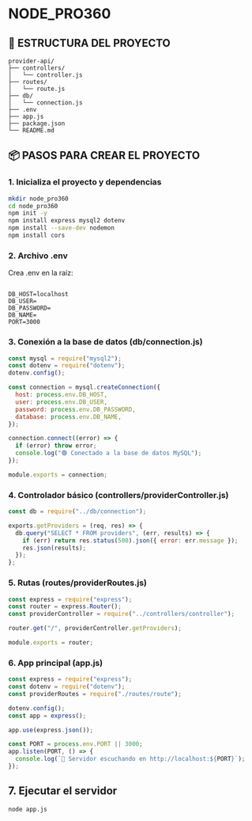 # NODE_PRO360

## 📁 ESTRUCTURA DEL PROYECTO

```pgsql
provider-api/
├── controllers/
│   └── controller.js
├── routes/
│   └── route.js
├── db/
│   └── connection.js
├── .env
├── app.js
├── package.json
└── README.md
```

## 📦 PASOS PARA CREAR EL PROYECTO

### 1. Inicializa el proyecto y dependencias

```bash
mkdir node_pro360
cd node_pro360
npm init -y
npm install express mysql2 dotenv
npm install --save-dev nodemon
npm install cors
```

### 2. Archivo .env

Crea .env en la raíz:

```env

DB_HOST=localhost
DB_USER=
DB_PASSWORD=
DB_NAME=
PORT=3000
```

### 3. Conexión a la base de datos (db/connection.js)

```js
const mysql = require("mysql2");
const dotenv = require("dotenv");
dotenv.config();

const connection = mysql.createConnection({
  host: process.env.DB_HOST,
  user: process.env.DB_USER,
  password: process.env.DB_PASSWORD,
  database: process.env.DB_NAME,
});

connection.connect((error) => {
  if (error) throw error;
  console.log("🟢 Conectado a la base de datos MySQL");
});

module.exports = connection;
```

### 4. Controlador básico (controllers/providerController.js)

```js
const db = require("../db/connection");

exports.getProviders = (req, res) => {
  db.query("SELECT * FROM providers", (err, results) => {
    if (err) return res.status(500).json({ error: err.message });
    res.json(results);
  });
};
```

### 5. Rutas (routes/providerRoutes.js)

```js
const express = require("express");
const router = express.Router();
const providerController = require("../controllers/controller");

router.get("/", providerController.getProviders);

module.exports = router;
```

### 6. App principal (app.js)

```js
const express = require("express");
const dotenv = require("dotenv");
const providerRoutes = require("./routes/route");

dotenv.config();
const app = express();

app.use(express.json());

const PORT = process.env.PORT || 3000;
app.listen(PORT, () => {
  console.log(`🚀 Servidor escuchando en http://localhost:${PORT}`);
});
```

## 7. Ejecutar el servidor

```bash
node app.js
```

